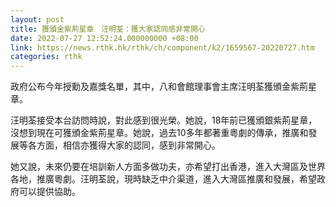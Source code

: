 ```yaml
---
layout: post
title: 獲頒金紫荊星章　汪明荃：獲大家認同感非常開心
date: 2022-07-27 12:52:24.000000000 +08:00
link: https://news.rthk.hk/rthk/ch/component/k2/1659567-20220727.htm
categories: rthk
---
```


政府公布今年授勳及嘉獎名單，其中，八和會館理事會主席汪明荃獲頒金紫荊星章。

汪明荃接受本台訪問時說，對此感到很光榮。她說，18年前已獲頒銀紫荊星章，沒想到現在可獲頒金紫荊星章。她說，過去10多年都著重粵劇的傳承，推廣和發展等各方面，相信亦獲得大家的認同，感到非常開心。

她又說，未來仍要在培訓新人方面多做功夫，亦希望打出香港，進入大灣區及世界各地，推廣粵劇。汪明荃說，現時缺乏中介渠道，進入大灣區推廣和發展，希望政府可以提供協助。
